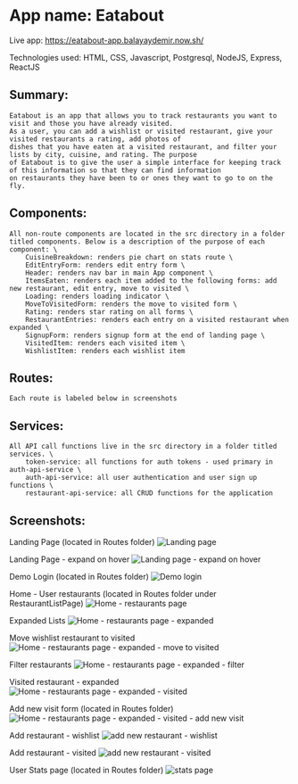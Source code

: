 # App name: Eatabout

Live app: https://eatabout-app.balayaydemir.now.sh/

Technologies used: HTML, CSS, Javascript, Postgresql, NodeJS, Express, ReactJS

## Summary: 
    Eatabout is an app that allows you to track restaurants you want to visit and those you have already visited.
    As a user, you can add a wishlist or visited restaurant, give your visited restaurants a rating, add photos of 
    dishes that you have eaten at a visited restaurant, and filter your lists by city, cuisine, and rating. The purpose
    of Eatabout is to give the user a simple interface for keeping track of this information so that they can find information
    on restaurants they have been to or ones they want to go to on the fly.

## Components: 
    All non-route components are located in the src directory in a folder titled components. Below is a description of the purpose of each component: \
        CuisineBreakdown: renders pie chart on stats route \
        EditEntryForm: renders edit entry form \
        Header: renders nav bar in main App component \
        ItemsEaten: renders each item added to the following forms: add new restaurant, edit entry, move to visited \
        Loading: renders loading indicator \
        MoveToVisitedForm: renders the move to visited form \
        Rating: renders star rating on all forms \
        RestaurantEntries: renders each entry on a visited restaurant when expanded \
        SignupForm: renders signup form at the end of landing page \
        VisitedItem: renders each visited item \
        WishlistItem: renders each wishlist item 

## Routes: 
    Each route is labeled below in screenshots 

## Services: 
    All API call functions live in the src directory in a folder titled services. \
        token-service: all functions for auth tokens - used primary in auth-api-service \
        auth-api-service: all user authentication and user sign up functions \
        restaurant-api-service: all CRUD functions for the application 


## Screenshots:

Landing Page (located in Routes folder)
![Landing page](https://imgur.com/3YLE3m2.png)

Landing Page - expand on hover
![Landing page - expand on hover](https://imgur.com/aUdRfMe.png)

Demo Login (located in Routes folder)
![Demo login](https://imgur.com/4p6b1sG.png)

Home - User restaurants (located in Routes folder under RestaurantListPage)
![Home - restaurants page](https://imgur.com/wz0WyIm.png)

Expanded Lists
![Home - restaurants page - expanded](https://imgur.com/AQ1145f.png)

Move wishlist restaurant to visited 
![Home - restaurants page - expanded - move to visited](https://imgur.com/GVjzDoY.png)

Filter restaurants
![Home - restaurants page - expanded - filter](https://imgur.com/CVQfUEG.png)

Visited restaurant - expanded
![Home - restaurants page - expanded - visited](https://imgur.com/KMmEc4m.png)

Add new visit form (located in Routes folder)
![Home - restaurants page - expanded - visited - add new visit](https://imgur.com/afMdaqA.png)

Add restaurant - wishlist
![add new restaurant - wishlist](https://imgur.com/5KE09g1.png)

Add restaurant - visited
![add new restaurant - visited](https://imgur.com/a6DoiYZ.png)

User Stats page (located in Routes folder)
![stats page](https://imgur.com/Lzyz4jW.png)



